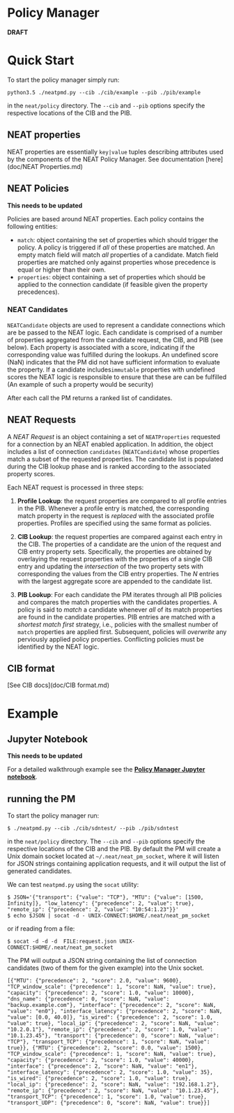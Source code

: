 # Policy Manager

**DRAFT**

# Quick Start

To start the policy manager simply run:

```
python3.5 ./neatpmd.py --cib ./cib/example --pib ./pib/example

```

in the `neat/policy` directory. The `--cib` and `--pib` options specify the respective locations of the CIB and the PIB.

## NEAT properties
NEAT properties are essentially `key|value` tuples describing attributes used by the components of the NEAT Policy Manager. See documentation [here](doc/NEAT Properties.md)


## NEAT Policies

__This needs to be updated__

Policies are based around NEAT properties. Each policy contains the following entities:

+ `match`: object containing the set of properties which should trigger the policy. A policy is triggered if *all* of these properties are matched. An empty match field will match *all* properties of a candidate. Match field properties are matched only against properties whose precedence is equal or higher than their own. 
+ `properties`: object containing a set of properties which should be applied to the connection candidate (if feasible given the property precedences).

### NEAT Candidates

`NEATCandidate` objects are used to represent a candidate connections which are be passed to the NEAT logic. Each candidate is comprised of a number of properties aggregated from the candidate request, the CIB, and PIB (see below). Each property is associated with a score, indicating if the corresponding value was fulfilled during the lookups. An undefined score (NaN) indicates that the PM did not have sufficient information to evaluate the property. If a candidate includes`immutable` properties with undefined scores the NEAT logic is responsible to ensure that these are can be fulfilled (An example of such a property would be security)

After each call the PM returns a ranked list of candidates. 
 
## NEAT Requests

A *NEAT Request* is an object containing a set of `NEATProperties` requested for a connection by an NEAT enabled application. In addition, the object includes a list of connection `candidates` (`NEATCandidate`) whose properties match a subset of the requested properties. The candidate list is populated during the CIB lookup phase and is ranked according to the associated property scores.

Each NEAT request is processed in three steps:

1. **Profile Lookup**: the request properties are compared to all profile entries in the PIB. Whenever a profile entry is matched, the corresponding match property in the request is *replaced* with the associated profile properties. Profiles are specified using the same format as policies.
 
2. **CIB Lookup**: the request properties are compared against each entry in the CIB. The properties of a candidate are the union of the request and CIB entry property sets. Specifically, the properties are obtained by overlaying the request properties with the properties of a single CIB entry and updating the *intersection* of the two property sets with corresponding the values from the CIB entry properties.
The *N* entries with the largest aggregate score are appended to the candidate list.

3. **PIB Lookup**: For each candidate the PM iterates through all PIB policies and compares the match properties with the candidates properties. A policy is said to *match* a candidate whenever *all* of its match properties are found in the candidate properties. PIB entries are matched with a *shortest match first* strategy, i.e., policies with the smallest number of `match` properties are applied first. Subsequent, policies will *overwrite* any perviously applied policy properties. Conflicting policies must be identified by the NEAT logic.


## CIB format

[See CIB docs](doc/CIB format.md)



# Example
 
 
## Jupyter Notebook 

__This needs to be updated__

For a detailed walkthrough example see the [**Policy Manager Jupyter notebook**](neat_policy_example.ipynb).


## running the PM


To start the policy manager run:

```
$ ./neatpmd.py --cib ./cib/sdntest/ --pib ./pib/sdntest

```

in the `neat/policy` directory. The `--cib` and `--pib` options specify the respective locations of the CIB and the PIB. By default the PM will create a Unix domain socket located at `~/.neat/neat_pm_socket`, where it will listen for JSON strings containing application requests, and it will output the list of generated candidates.

We can test `neatpmd.py` using the `socat` utility:

```
$ JSON='{"transport": {"value": "TCP"}, "MTU": {"value": [1500, Infinity]}, "low_latency": {"precedence": 2, "value": true}, "remote_ip": {"precedence": 2, "value": "10:54:1.23"}}'
$ echo $JSON | socat -d - UNIX-CONNECT:$HOME/.neat/neat_pm_socket
``` 
or if reading from a file:

``` 
$ socat -d -d -d  FILE:request.json UNIX-CONNECT:$HOME/.neat/neat_pm_socket
``` 


The PM will output a JSON string containing the list of connection candidates (two of them for the given example) into the Unix socket. 

```
[{"MTU": {"precedence": 2, "score": 2.0, "value": 9600}, "TCP_window_scale": {"precedence": 1, "score": NaN, "value": true}, "capacity": {"precedence": 2, "score": 1.0, "value": 10000}, "dns_name": {"precedence": 0, "score": NaN, "value": "backup.example.com"}, "interface": {"precedence": 2, "score": NaN, "value": "en0"}, "interface_latency": {"precedence": 2, "score": NaN, "value": [0.0, 40.0]}, "is_wired": {"precedence": 2, "score": 1.0, "value": true}, "local_ip": {"precedence": 2, "score": NaN, "value": "10.2.0.1"}, "remote_ip": {"precedence": 2, "score": 1.0, "value": "10.1.23.45"}, "transport": {"precedence": 0, "score": NaN, "value": "TCP"}, "transport_TCP": {"precedence": 1, "score": NaN, "value": true}}, {"MTU": {"precedence": 2, "score": 0.0, "value": 1500}, "TCP_window_scale": {"precedence": 1, "score": NaN, "value": true}, "capacity": {"precedence": 2, "score": 1.0, "value": 40000}, "interface": {"precedence": 2, "score": NaN, "value": "en1"}, "interface_latency": {"precedence": 2, "score": 1.0, "value": 35}, "is_wired": {"precedence": 2, "score": 1.0, "value": true}, "local_ip": {"precedence": 2, "score": NaN, "value": "192.168.1.2"}, "remote_ip": {"precedence": 2, "score": NaN, "value": "10.1.23.45"}, "transport_TCP": {"precedence": 1, "score": 1.0, "value": true}, "transport_UDP": {"precedence": 0, "score": NaN, "value": true}}]
```

